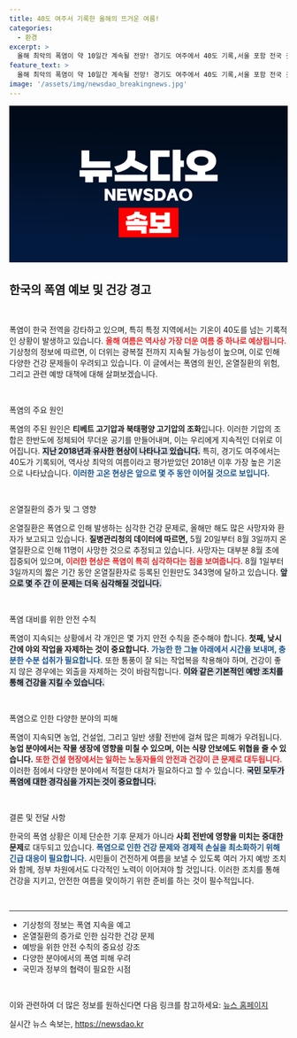 ```yaml
---
title: 40도 여주서 기록한 올해의 뜨거운 여름!
categories:
  - 환경
excerpt: >
  올해 최악의 폭염이 약 10일간 계속될 전망! 경기도 여주에서 40도 기록,서울 포함 전국 곳곳이 35도 이상에 달해 온열질환 피해도 속출. 여름의 끝이 보이지 않는다!
feature_text: >
  올해 최악의 폭염이 약 10일간 계속될 전망! 경기도 여주에서 40도 기록,서울 포함 전국 곳곳이 35도 이상에 달해 온열질환 피해도 속출. 여름의 끝이 보이지 않는다!
image: '/assets/img/newsdao_breakingnews.jpg'
---
```


<p><img src="/assets/img/newsdao_breakingnews.jpg" alt="cryptoinkorea 속보" /></p>

<h2 data-ke-size="size26">한국의 폭염 예보 및 건강 경고</h2> 

<p data-ke-size="size16">&nbsp;</p>

<p>폭염이 한국 전역을 강타하고 있으며, 특히 특정 지역에서는 기온이 40도를 넘는 기록적인 상황이 발생하고 있습니다. <b><span style="color: #ee2323;">올해 여름은 역사상 가장 더운 여름 중 하나로 예상됩니다.</span></b> 기상청의 정보에 따르면, 이 더위는 광복절 전까지 지속될 가능성이 높으며, 이로 인해 다양한 건강 문제들이 우려되고 있습니다. 이 글에서는 폭염의 원인, 온열질환의 위험, 그리고 관련 예방 대책에 대해 살펴보겠습니다.</p>

<p data-ke-size="size16">&nbsp;</p>

<p>폭염의 주요 원인</p>

<p>폭염의 주된 원인은 <b>티베트 고기압과 북태평양 고기압의 조화</b>입니다. 이러한 기압의 조합은 한반도에 정체되어 무더운 공기를 만들어내며, 이는 우리에게 지속적인 더위로 이어집니다. <b><span style="background-color: #21538527;">지난 2018년과 유사한 현상이 나타나고 있습니다.</span></b> 특히, 경기도 여주에서는 40도가 기록되어, 역사상 최악의 여름이라고 평가받았던 2018년 이후 가장 높은 기온으로 나타났습니다. <b><span style="color: #1a5490;">이러한 고온 현상은 앞으로 몇 주 동안 이어질 것으로 보입니다.</span></b></p>

<p data-ke-size="size16">&nbsp;</p>

<p>온열질환의 증가 및 그 영향</p>

<p>온열질환은 폭염으로 인해 발생하는 심각한 건강 문제로, 올해만 해도 많은 사망자와 환자가 보고되고 있습니다. <b>질병관리청의 데이터에 따르면,</b> 5월 20일부터 8월 3일까지 온열질환으로 인해 11명이 사망한 것으로 추정되고 있습니다. 사망자는 대부분 8월 초에 집중되어 있으며, <b><span style="color: #ee2323;">이러한 현상은 폭염이 특히 심각하다는 점을 보여줍니다.</span></b> 8월 1일부터 3일까지의 짧은 기간 동안 온열질환자로 등록된 인원만도 343명에 달하고 있습니다. <b><span style="background-color: #21538527;">앞으로 몇 주 간 이 문제는 더욱 심각해질 것입니다.</span></b></p>

<p data-ke-size="size16">&nbsp;</p>

<p>폭염 대비를 위한 안전 수칙</p>

<p>폭염이 지속되는 상황에서 각 개인은 몇 가지 안전 수칙을 준수해야 합니다. <b>첫째, 낮시간에 야외 작업을 자제하는 것이 중요합니다.</b> <b><span style="color: #1a5490;">가능한 한 그늘 아래에서 시간을 보내며, 충분한 수분 섭취가 필요합니다.</span></b> 또한 통풍이 잘 되는 작업복을 착용해야 하며, 건강이 좋지 않은 경우에는 외출을 자제하는 것이 바람직합니다. <b><span style="background-color: #21538527;">이와 같은 기본적인 예방 조치를 통해 건강을 지킬 수 있습니다.</span></b></p>

<p data-ke-size="size16">&nbsp;</p>

<p>폭염으로 인한 다양한 분야의 피해</p>

<p>폭염이 지속되면 농업, 건설업, 그리고 일반 생활 전반에 걸쳐 많은 피해가 우려됩니다. <b>농업 분야에서는 작물 생장에 영향을 미칠 수 있으며, 이는 식량 안보에도 위협을 줄 수 있습니다.</b> <b><span style="color: #ee2323;">또한 건설 현장에서는 일하는 노동자들의 안전과 건강이 큰 문제로 대두됩니다.</span></b> 이러한 점에서 다양한 분야에서 적절한 대처가 필요하다고 할 수 있습니다. <b><span style="background-color: #21538527;">국민 모두가 폭염에 대한 경각심을 가지는 것이 중요합니다.</span></b></p>

<p data-ke-size="size16">&nbsp;</p>

<p>결론 및 전달 사항</p>

<p>한국의 폭염 상황은 이제 단순한 기후 문제가 아니라 <b>사회 전반에 영향을 미치는 중대한 문제</b>로 대두되고 있습니다. <b><span style="color: #1a5490;">폭염으로 인한 건강 문제와 경제적 손실을 최소화하기 위해 긴급 대응이 필요합니다.</span></b> 시민들이 건전하게 여름을 보낼 수 있도록 여러 가지 예방 조치와 함께, 정부 차원에서도 다각적인 노력이 이어져야 할 것입니다. 이러한 조치를 통해 건강을 지키고, 안전한 여름을 맞이하기 위한 준비를 하는 것이 필수적입니다.</p>

<p data-ke-size="size16">&nbsp;</p>

<hr>

<ul>
  <li>기상청의 정보는 폭염 지속을 예고</li>
  <li>온열질환의 증가로 인한 심각한 건강 문제</li>
  <li>예방을 위한 안전 수칙의 중요성 강조</li>
  <li>다양한 분야에서의 폭염 피해 우려</li>
  <li>국민과 정부의 협력이 필요한 시점</li>
</ul>

<p data-ke-size="size16">&nbsp;</p>

<p>이와 관련하여 더 많은 정보를 원하신다면 다음 링크를 참고하세요: <a href="https://talk.tf.co.kr/bbs/report/write">뉴스 홈페이지</a></p>
실시간 뉴스 속보는, <a href="https://newsdao.kr" rel="dofollow">https://newsdao.kr</a>


